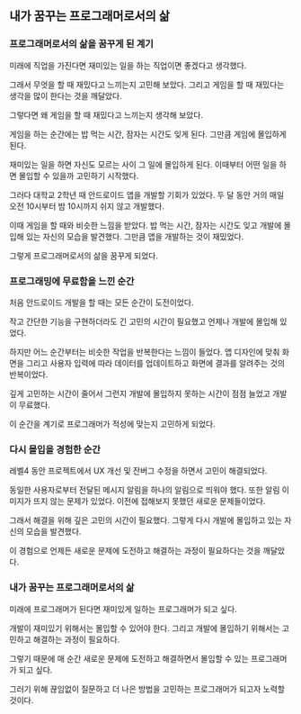 ## 내가 꿈꾸는 프로그래머로서의 삶

### 프로그래머로서의 삶을 꿈꾸게 된 계기

미래에 직업을 가진다면 재미있는 일을 하는 직업이면 좋겠다고 생각했다.

그래서 무엇을 할 때 재밌다고 느끼는지 고민해 보았다. 그리고 게임을 할 때 재밌다는 생각을 많이 한다는 것을 깨달았다.

그렇다면 왜 게임을 할 때 재밌다고 느끼는지 생각해 보았다.

게임을 하는 순간에는 밥 먹는 시간, 잠자는 시간도 잊게 된다. 그만큼 게임에 몰입하게 된다.

재미있는 일을 하면 자신도 모르는 사이 그 일에 몰입하게 된다. 이때부터 어떤 일을 하면 몰입할 수 있을까 고민하기 시작했다.

그러다 대학교 2학년 때 안드로이드 앱을 개발할 기회가 있었다. 두 달 동안 거의 매일 오전 10시부터 밤 10시까지 쉬지 않고 개발했다.

이때 게임을 할 때와 비슷한 느낌을 받았다. 밥 먹는 시간, 잠자는 시간도 잊고 개발에 몰입해 있는 자신의 모습을 발견했다. 그만큼 앱을 개발하는 것이 재밌었다.

그렇게 프로그래머로서의 삶을 꿈꾸게 되었다.

### 프로그래밍에 무료함을 느낀 순간

처음 안드로이드 개발을 할 때는 모든 순간이 도전이었다.

작고 간단한 기능을 구현하더라도 긴 고민의 시간이 필요했고 언제나 개발에 몰입해 있었다.

하지만 어느 순간부터는 비슷한 작업을 반복한다는 느낌이 들었다. 앱 디자인에 맞춰 화면을 그리고 사용자 입력에 따라 데이터를 업데이트하고 화면에 결과를 알려주는 것의 반복이었다.

깊게 고민하는 시간이 줄어서 그런지 개발에 몰입하지 못하는 시간이 점점 늘었고 개발이 무료했다.

이 순간을 계기로 프로그래머가 적성에 맞는지 고민하게 되었다.

### 다시 몰입을 경험한 순간

레벨4 동안 프로젝트에서 UX 개선 및 잔버그 수정을 하면서 고민이 해결되었다.

동일한 사용자로부터 전달된 메시지 알림을 하나의 알림으로 띄워야 했다. 또한 알림 이미지가 뜨지 않는 문제가 있었다. 이전에 접해보지 못했던 새로운 문제들이었다.

그래서 해결을 위해 깊은 고민의 시간이 필요했다. 그렇게 다시 개발에 몰입하고 있는 자신의 모습을 발견했다.

이 경험으로 언제든 새로운 문제에 도전하고 해결하는 과정이 필요하다는 것을 깨달았다.

### 내가 꿈꾸는 프로그래머로서의 삶

미래에 프로그래머가 된다면 재미있게 일하는 프로그래머가 되고 싶다.

개발이 재미있기 위해서는 몰입할 수 있어야 한다. 그리고 개발에 몰입하기 위해서는 고민하고 해결하는 과정이 필요하다.

그렇기 때문에 매 순간 새로운 문제에 도전하고 해결하면서 몰입할 수 있는 프로그래머가 되고 싶다.

그러기 위해 끊임없이 질문하고 더 나은 방법을 고민하는 프로그래머가 되고자 노력할 것이다.